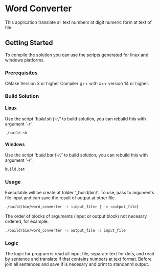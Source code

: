 # Word Converter

This application translate all text numbers at digit numeric form at text of file.

<!-- GETTING STARTED -->
## Getting Started

To compile the solution you can use the scripts generated for linux and windows platforms.

### Prerequisites

CMake Version 3 or higher
Compiler g++ with c++ version 14 or higher.

### Build Solution
#### Linux

Use the script '_build.sh [-r]_' to build solution, you can rebuild this with argument '_-r_'.
  ```sh
  ./build.sh
  ```
#### Windows

Use the script '_build.bat [-r]_' to build solution, you can rebuild this with argument '_-r_'.
  ```sh
  build.bat
  ```

### Usage

Executable will be create at folder '_build/bin/'. To use, pass to arguments file input and can save the result of output at other file.

  ```sh
  ./build/bin/word_converter -i <input_file> [ -o <output_file]
  ```
The order of blocks of arguments (input or output block) not necesary ordered, for example:
  ```sh
  ./build/bin/word_converter -o output_file -i input_file
  ```

### Logic

The logic for program is read all input file, separate text for dots, and read by sentence and translate if that contains numbers at text format. Before join all sentences and save if is necesary and print to standanrd output.
